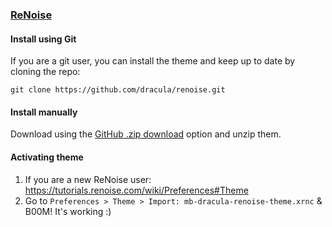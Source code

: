 ### [ReNoise](http://renoise.com)

#### Install using Git

If you are a git user, you can install the theme and keep up to date by cloning the repo:

    git clone https://github.com/dracula/renoise.git

#### Install manually

Download using the [GitHub .zip download](https://github.com/dracula/renoise/archive/master.zip) option and unzip them.

#### Activating theme

1. If you are a new ReNoise user: https://tutorials.renoise.com/wiki/Preferences#Theme
2. Go to `Preferences > Theme > Import: mb-dracula-renoise-theme.xrnc` & B00M! It's working :)
